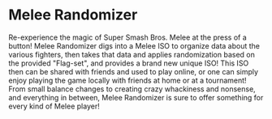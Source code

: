 # Melee Randomizer
Re-experience the magic of Super Smash Bros. Melee at the press of a button! Melee Randomizer digs into a Melee ISO to organize data about the various fighters, then takes that data and applies randomization based on the provided "Flag-set", and provides a brand new unique ISO! This ISO then can be shared with friends and used to play online, or one can simply enjoy playing the game locally with friends at home or at a tournament! From small balance changes to creating crazy whackiness and nonsense, and everything in between, Melee Randomizer is sure to offer something for every kind of Melee player!
